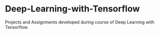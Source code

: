 # Deep-Learning-with-Tensorflow

Projects and Assignments developed during course of Deep Learning with Tensorflow.

